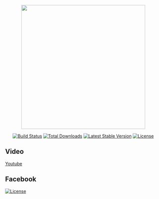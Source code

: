 <p align="center"><a href="https://laravel.com" target="_blank"><img src="https://raw.githubusercontent.com/laravel/art/master/logo-lockup/5%20SVG/2%20CMYK/1%20Full%20Color/laravel-logolockup-cmyk-red.svg" width="400"></a></p>

<p align="center">
<a href="https://travis-ci.org/laravel/framework"><img src="https://travis-ci.org/laravel/framework.svg" alt="Build Status"></a>
<a href="https://packagist.org/packages/laravel/framework"><img src="https://img.shields.io/packagist/dt/laravel/framework" alt="Total Downloads"></a>
<a href="https://packagist.org/packages/laravel/framework"><img src="https://img.shields.io/packagist/v/laravel/framework" alt="Latest Stable Version"></a>
<a href="https://packagist.org/packages/laravel/framework"><img src="https://img.shields.io/packagist/l/laravel/framework" alt="License"></a>
</p>

## Video

<a href="https://www.youtube.com/channel/UCwv2KtltuNIf7by6CXN87Lg">Youtube</a>

## Facebook 

<a href="https://www.facebook.com/laptrinhchonguoimoibatdau"><img src="https://scontent.fhan2-4.fna.fbcdn.net/v/t1.6435-9/84542921_103646141213238_1025179625216540672_n.jpg?_nc_cat=103&ccb=1-3&_nc_sid=e3f864&_nc_ohc=rj-wQWFk2u8AX-_XOS7&_nc_ht=scontent.fhan2-4.fna&oh=b4c2e3aada3915e01e78f389bcae009f&oe=60CEBEC0" alt="License"></a>





